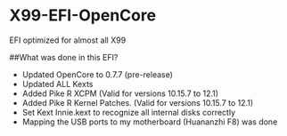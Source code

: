 # X99-EFI-OpenCore
EFI optimized for almost all X99

##What was done in this EFI?



- Updated OpenCore to 0.7.7 (pre-release)
- Updated ALL Kexts
- Added Pike R XCPM (Valid for versions 10.15.7 to 12.1)
- Added Pike R Kernel Patches. (Valid for versions 10.15.7 to 12.1)
- Set Kext Innie.kext to recognize all internal disks correctly
- Mapping the USB ports to my motherboard (Huananzhi F8) was done
